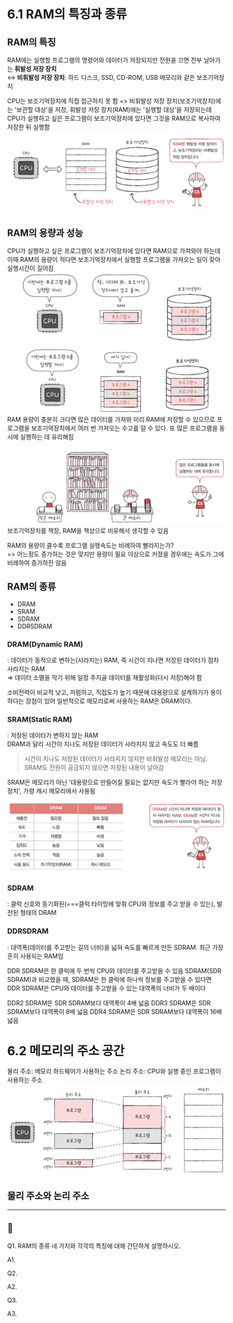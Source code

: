 # 6.1 RAM의 특징과 종류
## RAM의 특징
RAM에는 실행할 프로그램의 명령어와 데이터가 저장되지만 전원을 끄면 전부 날아가는 **휘발성 저장 장치**\
↔ **비휘발성 저장 장치**: 하드 디스크, SSD, CD-ROM, USB 메모리와 같은 보조기억장치

CPU는 보조기억장치에 직접 접근하지 못 함
=> 비휘발성 저장 장치(보조기억장치)에는 '보관할 대상'을 저장, 휘발성 저장 장치(RAM)에는 '실행할 대상'을 저장되는데 CPU가 실행하고 싶은 프로그램이 보조기억장치에 있다면 그것을 RAM으로 복사하여 저장한 뒤 실행함
![비휘발성/휘발성 저장 장치](image.png)


## RAM의 용량과 성능
CPU가 실행하고 싶은 프로그램이 보조기억장치에 있다면 RAM으로 가져와야 하는데 이때 RAM의 용량이 적다면 보조기억장치에서 실행할 프로그램을 가져오는 일이 잦아 실행시간이 길어짐
![RAM 작은 용량](image-1.png)
![RAM 큰 용량](image-2.png)
RAM 용량이 충분히 크다면 많은 데이터를 가져와 미리 RAM에 저장할 수 있으므로 프로그램을 보조기억장치에서 여러 번 가져오는 수고를 덜 수 있다. 또 많은 프로그램을 동시에 실행하는 데 유리해짐

![alt text](image-3.png)
보조기억장치를 책장, RAM을 책상으로 비유해서 생각할 수 있음

RAM의 용량이 클수록 프로그램 실행속도는 비례하여 빨라지는가?\
=> 어느정도 증가하는 것은 맞지만 용량이 필요 이상으로 커졌을 경우에는 속도가 그에 비례하여 증가하진 않음

## RAM의 종류
- DRAM
- SRAM
- SDRAM
- DDRSDRAM

### DRAM(Dynamic RAM)
: 데이터가 동적으로 변하는(사라지는) RAM, 즉 시간이 지나면 저장된 데이터가 점차 사라지는 RAM\
=> 데이터 소멸을 막기 위해 일정 주지골 데이터를 재활성화(다시 저장)해야 함

소비전력이 비교적 낮고, 저렴하고, 직접도가 높기 때문에 대용량으로 설계하기가 용이하다는 장점이 있어 일반적으로 메모리로써 사용하는 RAM은 DRAM이다.

### SRAM(Static RAM)
: 저장된 데이터가 변하지 않는 RAM\
DRAM과 달리 시간이 지나도 저장된 데이터가 사라지지 않고 속도도 더 빠름
> 시간이 지나도 저장된 데이터가 사라지지 않지만 비휘발성 메모리는 아님. SRAM도 전원이 공금되지 않으면 저장된 내용이 날아감

SRAM은 메모리가 아닌 '대용량으로 만들어질 필요는 없지만 속도가 빨라야 하는 저장 장치', 가령 캐시 메모리에서 사용됨

![DRAM vs SRAM](image-4.png)

### SDRAM
: 클럭 신호와 동기화된(===클럭 타이밍에 맞춰 CPU와 정보를 주고 받을 수 있는), 발전된 형태의 DRAM

### DDRSDRAM
: 대역폭(데이터를 주고받는 길의 너비)을 넓혀 속도를 빠르게 만든 SDRAM. 최근 가장 흔히 사용되는 RAM임

DDR SDRAM은 한 클럭에 두 번씩 CPU와 데이터를 주고받을 수 있음
SDRAM(SDR SDRAM)과 비교했을 때, SDRAM은 한 클럭에 하나씩 정보를 주고받을 수 있다면 DDR SDRAM은 CPU와 데이터를 주고받을 수 있는 대역폭의 너비가 두 배이다

DDR2 SDRAM은 SDR SDRAM보다 대역폭이 4배 넓음
DDR3 SDRAM은 SDR SDRAM보다 대역폭이 8배 넓음
DDR4 SDRAM은 SDR SDRAM보다 대역폭이 16배 넓음

# 6.2 메모리의 주소 공간
물리 주소: 메모리 하드웨어가 사용하는 주소
논리 주소: CPU와 실행 중인 프로그램이 사용하는 주소
![물리주소 논리주소](image-5.png)

## 물리 주소와 논리 주소


---

## 📖

Q1. RAM의 종류 네 가지와 각각의 특징에 대해 간단하게 설명하시오.

A1. 

Q2. 

A2. 

Q3. 

A3. 